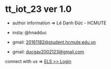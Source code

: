 # tt_iot_23 ver 1.0
- author information => Lê Danh Đức - HCMUTE

- insta: @hnadduc

- gmail: 20161182@student.hcmute.edu.vn

- gmail: ducgav2002123@gmail.com

connect with us => [ELS >> Login](https://ledanhduc.github.io/doan2/login_en)

